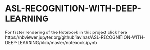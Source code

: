 # ASL-RECOGNITION-WITH-DEEP-LEARNING
<p>
  For faster rendering of the Notebook in this project click here
  https://nbviewer.jupyter.org/github/iavinas/ASL-RECOGNITION-WITH-DEEP-LEARNING/blob/master/notebook.ipynb
</p>
